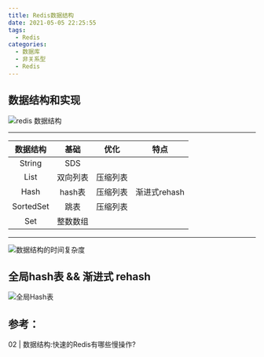 ```yaml
---
title: Redis数据结构
date: 2021-05-05 22:25:55
tags:
  - Redis
categories: 
  - 数据库
  - 非关系型  
  - Redis
---
```


<p></p>
<!-- more -->


## 数据结构和实现

![redis 数据结构](redisDataStructure.png)

---

 数据结构	  | 基础	  |  优化  | 特点   
 :-: | :-:     | :-:  |  :-:
 String	| SDS| |
 List | 双向列表 | 压缩列表 |
 Hash | hash表  | 压缩列表 |  渐进式rehash
 SortedSet | 跳表 | 压缩列表 |
 Set | 整数数组 | |

---

![数据结构的时间复杂度](Complex.png)


## 全局hash表 && 渐进式 rehash
![全局Hash表](globalHash.png)


## 参考：
02 | 数据结构:快速的Redis有哪些慢操作?